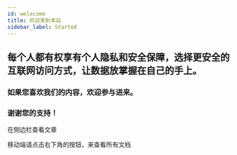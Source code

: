 ```yaml
---
id: welecome
title: 欢迎来到本站
sidebar_label: Started
---
```


## 每个人都有权享有个人隐私和安全保障，选择更安全的互联网访问方式，让数据放掌握在自己的手上。

### 如果您喜欢我们的内容，欢迎参与进来。
### 谢谢您的支持！

在侧边栏查看文章

移动端请点击右下角的按钮，来查看所有文档


